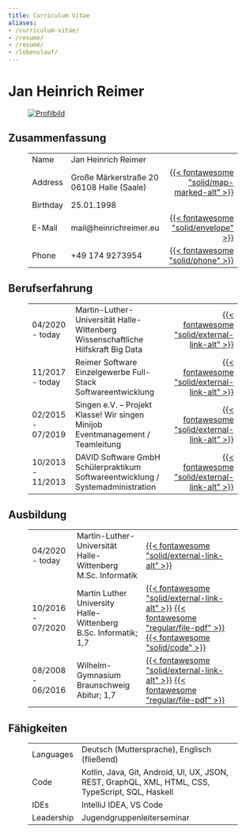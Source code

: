```yaml
---
title: Curriculum Vitae
aliases:
- /curriculum-vitae/
- /resume/
- /resumé/
- /lebenslauf/
---
```


# Jan Heinrich Reimer

<figure class="profile">

[![Profilbild](/images/profile-square.jpg)](/images/profile-portrait.jpg)

</figure>

## Zusammenfassung

<figure>

| | | |
| --- | --- | ---: |
| Name | Jan Heinrich Reimer | |
| Address | Große Märkerstraße 20 <br> 06108 Halle (Saale) | [{{< fontawesome "solid/map-marked-alt" >}}](https://www.openstreetmap.org/way/139891311) |
| Birthday | 25.01.1998 | |
| E-Mail | mail\@heinrichreimer.eu | [{{< fontawesome "solid/envelope" >}}](mailto:mail@heinrichreimer.eu) |
| Phone | +49 174 9273954 | [{{< fontawesome "solid/phone" >}}](tel:+491749273954) |

</figure>

## Berufserfahrung

<figure>

| | | |
| --- | --- | ---: |
| 04/2020 - today | Martin-Luther-Universität Halle-Wittenberg <br> Wissenschaftliche Hilfskraft Big Data | [{{< fontawesome "solid/external-link-alt" >}}](https://uni-halle.de/) |
| 11/2017 - today | Reimer Software <br> Einzelgewerbe Full-Stack Softwareentwicklung | [{{< fontawesome "solid/external-link-alt" >}}](https://reimer.dev) |
| 02/2015 - 07/2019 | Singen e.V. – Projekt Klasse! Wir singen <br> Minijob Eventmanagement / Teamleitung | [{{< fontawesome "solid/external-link-alt" >}}](https://klasse-wir-singen.de) |
| 10/2013 - 11/2013 | DAVID Software GmbH <br> Schülerpraktikum Softwareentwicklung / Systemadministration | [{{< fontawesome "solid/external-link-alt" >}}](https://www.david-software.de) |

</figure>

## Ausbildung

<figure>

| | | |
| --- | --- | --- |
| 04/2020 - today | Martin-Luther-Universität Halle-Wittenberg <br> M.Sc. Informatik | [{{< fontawesome "solid/external-link-alt" >}}](https://uni-halle.de/) |
| 10/2016 - 07/2020 | Martin Luther University Halle-Wittenberg <br> B.Sc. Informatik; 1,7 <br>  | [{{< fontawesome "solid/external-link-alt" >}}](https://uni-halle.de/) [{{< fontawesome "regular/file-pdf" >}}](/documents/bachelor-of-science-informatik-reimer.pdf) [{{< fontawesome "solid/code" >}}](https://github.com/heinrichreimer/bachelor) | 
| 08/2008 - 06/2016 | Wilhelm-Gymnasium Braunschweig <br> Abitur; 1,7 | [{{< fontawesome "solid/external-link-alt" >}}](https://wilhelm-gym.de) [{{< fontawesome "regular/file-pdf" >}}](/documents/abitur-reimer.pdf) |

</figure>

## Fähigkeiten

<figure>

|||
|---|---|
| Languages | Deutsch (Muttersprache), Englisch (fließend) |
| Code | Kotlin, Java, Git, Android, UI, UX, JSON, REST, GraphQL, XML, HTML, CSS, TypeScript, SQL, Haskell |
| IDEs | IntelliJ IDEA, VS Code |
| Leadership | Jugendgruppenleiterseminar |

</figure>

